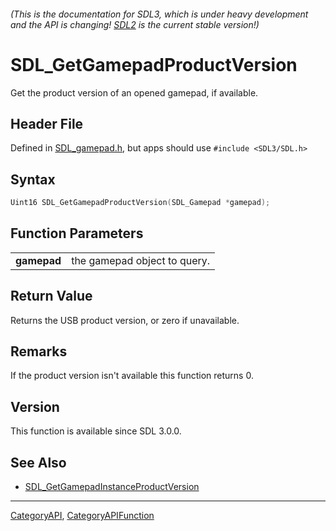 ###### (This is the documentation for SDL3, which is under heavy development and the API is changing! [SDL2](https://wiki.libsdl.org/SDL2/) is the current stable version!)
# SDL_GetGamepadProductVersion

Get the product version of an opened gamepad, if available.

## Header File

Defined in [SDL_gamepad.h](https://github.com/libsdl-org/SDL/blob/main/include/SDL3/SDL_gamepad.h), but apps should use `#include <SDL3/SDL.h>`

## Syntax

```c
Uint16 SDL_GetGamepadProductVersion(SDL_Gamepad *gamepad);

```

## Function Parameters

|                 |                              |
| --------------- | ---------------------------- |
| **gamepad**     | the gamepad object to query. |

## Return Value

Returns the USB product version, or zero if unavailable.

## Remarks

If the product version isn't available this function returns 0.

## Version

This function is available since SDL 3.0.0.

## See Also

* [SDL_GetGamepadInstanceProductVersion](SDL_GetGamepadInstanceProductVersion)

----
[CategoryAPI](CategoryAPI), [CategoryAPIFunction](CategoryAPIFunction)


